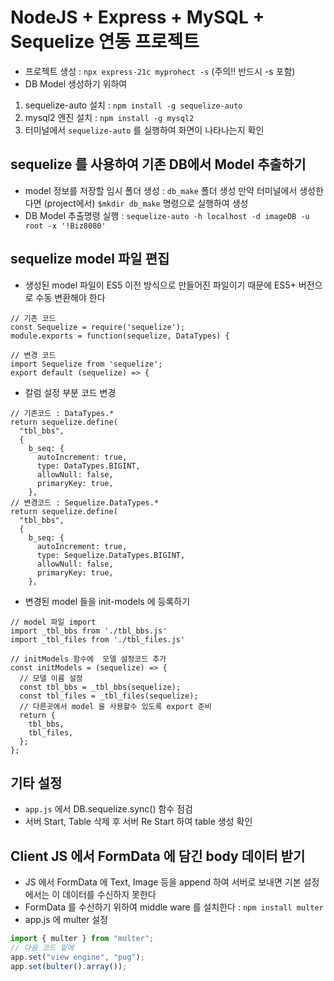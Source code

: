 # NodeJS + Express + MySQL + Sequelize 연동 프로젝트

- 프로젝트 생성 : `npx express-21c myprohect -s` (주의!! 반드시 -s 포함)
- DB Model 생성하기 위하여

1. sequelize-auto 설치 : `npm install -g sequelize-auto`
2. mysql2 엔진 설치 : `npm install -g mysql2`
3. 터미널에서 `sequelize-auto` 를 실행하여 화면이 나타나는지 확인

## sequelize 를 사용하여 기존 DB에서 Model 추출하기

- model 정보를 저장할 임시 폴더 생성 : `db_make` 폴더 생성
  만약 터미널에서 생성한다면 (project에서) `$mkdir db_make` 명령으로 실행하여 생성
- DB Model 추출명령 실행 : `sequelize-auto -h localhost -d imageDB -u root -x '!Biz8080'`

## sequelize model 파일 편집

- 생성된 model 파일이 ES5 이전 방식으로 만들어진 파일이기 때문에 ES5+ 버전으로 수동 변환해야 한다

```JS
// 기존 코드
const Sequelize = require('sequelize');
module.exports = function(sequelize, DataTypes) {

// 변경 코드
import Sequelize from 'sequelize';
export default (sequelize) => {
```

- 칼럼 설정 부분 코드 변경

```JS
// 기존코드 : DataTypes.*
return sequelize.define(
  "tbl_bbs",
  {
    b_seq: {
      autoIncrement: true,
      type: DataTypes.BIGINT,
      allowNull: false,
      primaryKey: true,
    },
// 변경코드 : Sequelize.DataTypes.*
return sequelize.define(
  "tbl_bbs",
  {
    b_seq: {
      autoIncrement: true,
      type: Sequelize.DataTypes.BIGINT,
      allowNull: false,
      primaryKey: true,
    },
```

- 변경된 model 들을 init-models 에 등록하기

```JS
// model 파일 import
import _tbl_bbs from './tbl_bbs.js'
import _tbl_files from './tbl_files.js'

// initModels 함수에  모델 설정코드 추가
const initModels = (sequelize) => {
  // 모델 이름 설정
  const tbl_bbs = _tbl_bbs(sequelize);
  const tbl_files = _tbl_files(sequelize);
  // 다른곳에서 model 을 사용할수 있도록 export 준비
  return {
    tbl_bbs,
    tbl_files,
  };
};

```

## 기타 설정

- `app.js` 에서 DB.sequelize.sync() 함수 점검
- 서버 Start, Table 삭제 후 서버 Re Start 하여 table 생성 확인

## Client JS 에서 FormData 에 담긴 body 데이터 받기

- JS 에서 FormData 에 Text, Image 등을 append 하여 서버로 보내면 기본 설정에서는
  이 데이터를 수신하지 못한다
- FormData 를 수신하기 위하여 middle ware 를 설치한다 : `npm install multer`
- app.js 에 multer 설정

```js
import { multer } from "multer";
// 다음 코드 밑에
app.set("view engine", "pug");
app.set(bulter().array());
```
